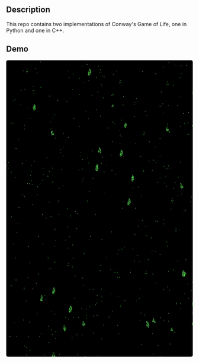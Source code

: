 ## Description
This repo contains two implementations of Conway's Game of Life, one in Python and one in C++.

## Demo
<img width="800px" height="800px" style="text-align: center; border-radius: 5px;" src="./assets/overgrowth.gif">
